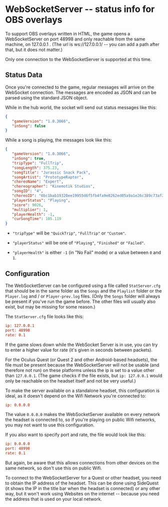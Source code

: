 
# WebSocketServer -- status info for OBS overlays

To support OBS overlays written in HTML, the game opens a WebSocketServer
on port 48998 and only reachable from the same machine, on 127.0.0.1 .
(The url is ws://127.0.0.1/ -- you can add a path after that, but it does not matter.)

Only one connection to the WebSocketServer is supported
at this time.

## Status Data

Once you're connected to the game, regular messages will
arrive on the WebSocket connection. The messages are encoded
as JSON and can be parsed using the standard JSON object.

While in the hub world, the socket will send out status messages like this:

```json
{
   "gameVersion": "1.0.3066",
   "inSong": false
}
```

While a song is playing, the messages look like this:

```json
{
   "gameVersion": "1.0.3066",
   "inSong": true,
   "tripType": "FullTrip",
   "songLength": 375.23,
   "songTitle": "Jurassic Snack Pack",
   "songArtist": "PrototypeRaptor",
   "choreoName": "Expert",
   "choreographer": "Kinemotik Studios",
   "songID": "4",
   "choreoID": "6bc1bab19320ee19955d6f5fb4fa9e0262ed05a9a1e26c389c73af21904ab22b",
   "playerStatus": "Playing",
   "score": 9026,
   "multiplier": 1,
   "playerHealth": -1,
   "curSongTime": 105.119
}
```

* `"tripType"` will be `"QuickTrip"`, `"FullTrip"` or `"Custom"`.

* `"playerStatus"` will be one of `"Playing"`, `"Finished"` or `"Failed"`.

* `"playerHealth"` is either `-1` (in "No Fail" mode) or a value between `0` and `1`.


## Configuration

The WebSocketServer can be configured using a file called `StatServer.cfg` that
should be in the same folder as the `Songs` and the `Playlist` folder or the 
`Player.log` and / or `Player-prev.log` files. 
(Only the `Songs` folder will always be present if you've run the game before.
The other files will usually also exist, but may be missing for some reason.)

The `StatServer.cfg` file looks like this:

```StatServer.cfg
ip: 127.0.0.1
port: 48998
rate: 0.1
```

If the game slows down while the WebSocket Server is in use, you
can try to enter a higher value for rate (it's given in seconds between
packets).

For the Oculus Quest (or Quest 2 and other Android-based headsets), the file
must be present because the WebSocketServer will not be usable (and therefore 
not run) on these platforms unless the ip is set to a value other than 
`127.0.0.1`. (The game checks if the file exists, but `ip: 127.0.0.1` would only
be reachable on the headset itself and not be very useful.)

To make the server available on a standalone headset, this configuration
is ideal, as it doesn't depend on the Wifi Network you're connected to:

```StatServer.cfg
ip: 0.0.0.0
```

The value `0.0.0.0` makes the WebSocketServer available on every network the
headset is connected to, so if you're playing on public Wifi networks, you may
not want to use this configuration.

If you also want to specify port and rate, the file would look like this:

```StatServer.cfg
ip: 0.0.0.0
port: 48998
rate: 0.1
```

But again, be aware that this allows connections from other devices on the
same network, so don't use this on public Wifi.

To connect to the WebSocketServer for a Quest or other headset, you need to
obtain the IP address of the headset. This can be done using SideQuest (it
shows the IP in the title bar when the headset is connected) or any other
way, but it won't work using Websites on the internet -- because you need
the address that is used on your local network.

